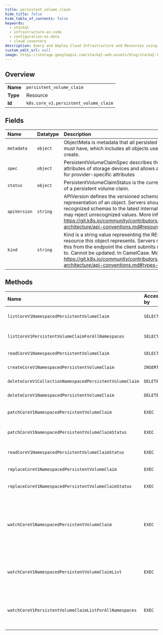 ```yaml
---
title: persistent_volume_claim
hide_title: false
hide_table_of_contents: false
keywords:
  - stackql
  - infrastructure-as-code
  - configuration-as-data
  - cloud inventory
description: Query and Deploy Cloud Infrastructure and Resources using SQL
custom_edit_url: null
image: https://storage.googleapis.com/stackql-web-assets/blog/stackql-blog-post-featured-image.png
---
```

  
    

## Overview
<table><tbody>
<tr><td><b>Name</b></td><td><code>persistent_volume_claim</code></td></tr>
<tr><td><b>Type</b></td><td>Resource</td></tr>
<tr><td><b>Id</b></td><td><code>k8s.core_v1.persistent_volume_claim</code></td></tr>
</tbody></table>

## Fields
| Name | Datatype | Description |
|:-----|:---------|:------------|
| `metadata` | `object` | ObjectMeta is metadata that all persisted resources must have, which includes all objects users must create. |
| `spec` | `object` | PersistentVolumeClaimSpec describes the common attributes of storage devices and allows a Source for provider-specific attributes |
| `status` | `object` | PersistentVolumeClaimStatus is the current status of a persistent volume claim. |
| `apiVersion` | `string` | APIVersion defines the versioned schema of this representation of an object. Servers should convert recognized schemas to the latest internal value, and may reject unrecognized values. More info: https://git.k8s.io/community/contributors/devel/sig-architecture/api-conventions.md#resources |
| `kind` | `string` | Kind is a string value representing the REST resource this object represents. Servers may infer this from the endpoint the client submits requests to. Cannot be updated. In CamelCase. More info: https://git.k8s.io/community/contributors/devel/sig-architecture/api-conventions.md#types-kinds |
## Methods
| Name | Accessible by | Required Params | Description |
|:-----|:--------------|:----------------|:------------|
| `listCoreV1NamespacedPersistentVolumeClaim` | `SELECT` | `namespace` | list or watch objects of kind PersistentVolumeClaim |
| `listCoreV1PersistentVolumeClaimForAllNamespaces` | `SELECT` |  | list or watch objects of kind PersistentVolumeClaim |
| `readCoreV1NamespacedPersistentVolumeClaim` | `SELECT` | `name, namespace` | read the specified PersistentVolumeClaim |
| `createCoreV1NamespacedPersistentVolumeClaim` | `INSERT` | `namespace` | create a PersistentVolumeClaim |
| `deleteCoreV1CollectionNamespacedPersistentVolumeClaim` | `DELETE` | `namespace` | delete collection of PersistentVolumeClaim |
| `deleteCoreV1NamespacedPersistentVolumeClaim` | `DELETE` | `name, namespace` | delete a PersistentVolumeClaim |
| `patchCoreV1NamespacedPersistentVolumeClaim` | `EXEC` | `name, namespace` | partially update the specified PersistentVolumeClaim |
| `patchCoreV1NamespacedPersistentVolumeClaimStatus` | `EXEC` | `name, namespace` | partially update status of the specified PersistentVolumeClaim |
| `readCoreV1NamespacedPersistentVolumeClaimStatus` | `EXEC` | `name, namespace` | read status of the specified PersistentVolumeClaim |
| `replaceCoreV1NamespacedPersistentVolumeClaim` | `EXEC` | `name, namespace` | replace the specified PersistentVolumeClaim |
| `replaceCoreV1NamespacedPersistentVolumeClaimStatus` | `EXEC` | `name, namespace` | replace status of the specified PersistentVolumeClaim |
| `watchCoreV1NamespacedPersistentVolumeClaim` | `EXEC` | `name, namespace` | watch changes to an object of kind PersistentVolumeClaim. deprecated: use the 'watch' parameter with a list operation instead, filtered to a single item with the 'fieldSelector' parameter. |
| `watchCoreV1NamespacedPersistentVolumeClaimList` | `EXEC` | `namespace` | watch individual changes to a list of PersistentVolumeClaim. deprecated: use the 'watch' parameter with a list operation instead. |
| `watchCoreV1PersistentVolumeClaimListForAllNamespaces` | `EXEC` |  | watch individual changes to a list of PersistentVolumeClaim. deprecated: use the 'watch' parameter with a list operation instead. |
